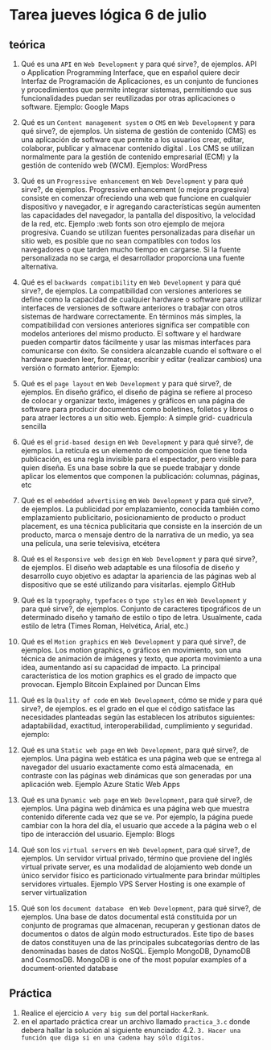 # Tarea jueves lógica 6 de julio

## teórica

1. Qué es una `API` en `Web Development` y para qué sirve?, de ejemplos.
API o Application Programming Interface, que en español quiere decir Interfaz de Programación de Aplicaciones, es un conjunto de funciones y procedimientos que permite integrar sistemas, permitiendo que sus funcionalidades puedan ser reutilizadas por otras aplicaciones o software. Ejemplo: Google Maps

2. Qué es un `Content management system` o `CMS` en `Web Development` y para qué sirve?, de ejemplos.
Un sistema de gestión de contenido (CMS) es una aplicación de software que permite a los usuarios crear, editar, colaborar, publicar y almacenar contenido digital . Los CMS se utilizan normalmente para la gestión de contenido empresarial (ECM) y la gestión de contenido web (WCM). Ejemplos: WordPress

3. Qué es un `Progressive enhancement` en `Web Development` y para qué sirve?, de ejemplos.
Progressive enhancement (o mejora progresiva) consiste en comenzar ofreciendo una web que funcione en cualquier dispositivo y navegador, e ir agregando características según aumenten las capacidades del navegador, la pantalla del dispositivo, la velocidad de la red, etc. Ejemplo :web fonts son otro ejemplo de mejora progresiva. Cuando se utilizan fuentes personalizadas para diseñar un sitio web, es posible que no sean compatibles con todos los navegadores o que tarden mucho tiempo en cargarse. Si la fuente personalizada no se carga, el desarrollador proporciona una fuente alternativa.


4. Qué es el `backwards compatibility` en `Web Development` y para qué sirve?, de ejemplos.
La compatibilidad con versiones anteriores se define como la capacidad de cualquier hardware o software para utilizar interfaces de versiones de software anteriores o trabajar con otros sistemas de hardware correctamente. En términos más simples, la compatibilidad con versiones anteriores significa ser compatible con modelos anteriores del mismo producto. El software y el hardware pueden compartir datos fácilmente y usar las mismas interfaces para comunicarse con éxito. Se considera alcanzable cuando el software o el hardware pueden leer, formatear, escribir y editar (realizar cambios) una versión o formato anterior. Ejemplo: 

5. Qué es el `page layout` en `Web Development` y para qué sirve?, de ejemplos.
En diseño gráfico, el diseño de página se refiere al proceso de colocar y organizar texto, imágenes y gráficos en una página de software para producir documentos como boletines, folletos y libros o para atraer lectores a un sitio web. Ejemplo: A simple grid- cuadricula sencilla


6. Qué es el `grid-based design` en `Web Development` y para qué sirve?, de ejemplos.
La retícula es un elemento de composición que tiene toda publicación, es una regla invisible para el espectador, pero visible para quien diseña. Es una base sobre la que se puede trabajar y donde aplicar los elementos que componen la publicación: columnas, páginas, etc 


7. Qué es el `embedded advertising` en `Web Development` y para qué sirve?, de ejemplos.
La publicidad por emplazamiento, conocida también como emplazamiento publicitario, posicionamiento de producto o product placement, es una técnica publicitaria que consiste en la inserción de un producto, marca o mensaje dentro de la narrativa de un medio, ya sea una película, una serie televisiva, etcétera

8. Qué es el `Responsive web design` en `Web Development` y para qué sirve?, de ejemplos.
El diseño web adaptable es una filosofía de diseño y desarrollo cuyo objetivo es adaptar la apariencia de las páginas web al dispositivo que se esté utilizando para visitarlas. ejemplo GitHub

9. Qué es la `typography`, `typefaces` o `type styles` en `Web Development` y para qué sirve?, de ejemplos.
Conjunto de caracteres tipográficos de un determinado diseño y tamaño de estilo o tipo de letra. Usualmente, cada estilo de letra (Times Roman, Helvética, Arial, etc.)

10. Qué es el `Motion graphics` en `Web Development` y para qué sirve?, de ejemplos.
Los motion graphics, o gráficos en movimiento, son una técnica de animación de imágenes y texto, que aporta movimiento a una idea, aumentando así su capacidad de impacto. La principal característica de los motion graphics es el grado de impacto que provocan. Ejemplo Bitcoin Explained por Duncan Elms

11. Qué es la `Quality of code` en `Web Development`, cómo se mide y para qué sirve?, de ejemplos.
es el grado en el que el código satisface las necesidades planteadas según las establecen los atributos siguientes: adaptabilidad, exactitud, interoperabilidad, cumplimiento y seguridad. ejemplo: 

12. Qué es una `Static web page` en `Web Development`, para qué sirve?, de ejemplos.
Una página web estática es una página web que se entrega al navegador del usuario exactamente como está almacenada, ​ en contraste con las páginas web dinámicas que son generadas por una aplicación web. Ejemplo Azure Static Web Apps

13. Qué es una `Dynamic web page` en `Web Development`, para qué sirve?, de ejemplos.
Una página web dinámica es una página web que muestra contenido diferente cada vez que se ve. Por ejemplo, la página puede cambiar con la hora del día, el usuario que accede a la página web o el tipo de interacción del usuario. Ejemplo: Blogs

14. Qué son los `virtual servers` en `Web Development`, para qué sirve?, de ejemplos.
Un servidor virtual privado, término que proviene del inglés virtual private server, es una modalidad de alojamiento web donde un único servidor físico es particionado virtualmente para brindar múltiples servidores virtuales. Ejemplo VPS Server Hosting is one example of server virtualization


15. Qué son los `document database ` en `Web Development`, para qué sirve?, de ejemplos.
Una base de datos documental está constituida por un conjunto de programas que almacenan, recuperan y gestionan datos de documentos o datos de algún modo estructurados. Este tipo de bases de datos constituyen una de las principales subcategorías dentro de las denominadas bases de datos NoSQL. Ejemplo MongoDB, DynamoDB and CosmosDB. MongoDB is one of the most popular examples of a document-oriented database



## Práctica

1. Realice el ejercicio `A very big sum` del portal `HackerRank`.
2. en el apartado práctica crear un archivo llamado `practica_3.c` donde debera hallar la solución al siguiente enunciado: 
  4.2. `3. Hacer una función que diga si en una cadena hay sólo dígitos.`